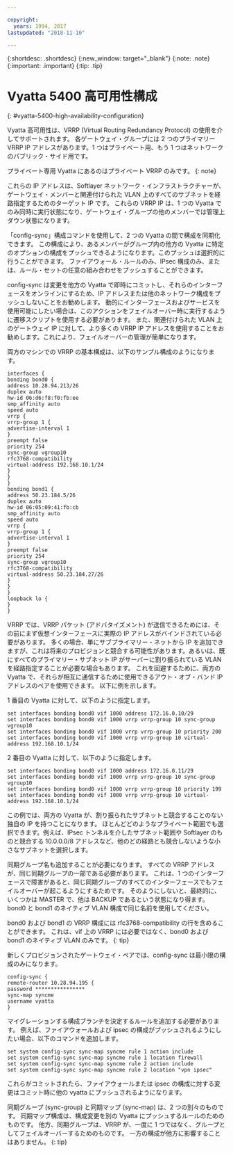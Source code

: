 ```yaml
---

copyright:
  years: 1994, 2017
lastupdated: "2018-11-10"

---
```


{:shortdesc: .shortdesc}
{:new_window: target="_blank"}
{:note: .note}
{:important: .important}
{:tip: .tip}

# Vyatta 5400 高可用性構成
{: #vyatta-5400-high-availability-configuration}

Vyatta 高可用性は、VRRP (Virtual Routing Redundancy Protocol) の使用を介してサポートされます。 各ゲートウェイ・グループには 2 つのプライマリー VRRP IP アドレスがあります。1 つはプライベート用、もう 1 つはネットワークのパブリック・サイド用です。

プライベート専用 Vyatta にあるのはプライベート VRRP のみです。
{: note}

これらの IP アドレスは、Softlayer ネットワーク・インフラストラクチャーが、ゲートウェイ・メンバーと関連付けられた VLAN 上のすべてのサブネットを経路指定するためのターゲット IP です。 これらの VRRP IP は、1 つの Vyatta でのみ同時に実行状態になり、ゲートウェイ・グループの他のメンバーでは管理上ダウン状態になります。

「config-sync」構成コマンドを使用して、2 つの Vyatta の間で構成を同期化できます。 この構成により、あるメンバーがグループ内の他方の Vyatta に特定のオプションの構成をプッシュできるようになります。このプッシュは選択的に行うことができます。 ファイアウォール・ルールのみ、IPsec 構成のみ、または、ルール・セットの任意の組み合わせをプッシュすることができます。

config-sync は変更を他方の Vyatta で即時にコミットし、それらのインターフェースをオンラインにするため、IP アドレスまたは他のネットワーク構成をプッシュしないことをお勧めします。 動的にインターフェースおよびサービスを使用可能にしたい場合は、このアクションをフェイルオーバー時に実行するように遷移スクリプトを使用する必要があります。 また、関連付けられた VLAN 上のゲートウェイ IP に対して、より多くの VRRP IP アドレスを使用することをお勧めします。これにより、フェイルオーバーの管理が簡単になります。

両方のマシンでの VRRP の基本構成は、以下のサンプル構成のようになります。

    interfaces {
    bonding bond0 {
    address 10.28.94.213/26
    duplex auto
    hw-id 06:d6:f8:f0:fb:ee
    smp_affinity auto
    speed auto
    vrrp {
    vrrp-group 1 {
    advertise-interval 1
    }
    preempt false
    priority 254
    sync-group vgroup10
    rfc3768-compatibility
    virtual-address 192.168.10.1/24
    }
    }
    }
    bonding bond1 {
    address 50.23.184.5/26
    duplex auto
    hw-id 06:05:09:41:fb:cb
    smp_affinity auto
    speed auto
    vrrp {
    vrrp-group 1 {
    advertise-interval 1
    }
    preempt false
    priority 254
    sync-group vgroup10
    rfc3768-compatibility
    virtual-address 50.23.184.27/26
    }
    }
    }
    loopback lo {
    }
    }

VRRP では、VRRP パケット (アドバタイズメント) が送信できるためには、その前にまず仮想インターフェースに実際の IP アドレスがバインドされている必要があります。 多くの場合、単にサブプライマリー・ネットから IP を追加できますが、これは将来のプロビジョンと競合する可能性があります。あるいは、既にすべてのプライマリー・サブネット IP がサーバーに割り振られている VLAN を経路指定することが必要な場合もあります。 これを回避するために、両方の Vyatta で、それらが相互に通信するために使用できるアウト・オブ・バンド IP アドレスのペアを使用できます。 以下に例を示します。

1 番目の Vyatta に対して、以下のように指定します。

    set interfaces bonding bond0 vif 1000 address 172.16.0.10/29
    set interfaces bonding bond0 vif 1000 vrrp vrrp-group 10 sync-group vgroup10
    set interfaces bonding bond0 vif 1000 vrrp vrrp-group 10 priority 200
    set interfaces bonding bond0 vif 1000 vrrp vrrp-group 10 virtual-address 192.168.10.1/24

2 番目の Vyatta に対して、以下のように指定します。

    set interfaces bonding bond0 vif 1000 address 172.16.0.11/29
    set interfaces bonding bond0 vif 1000 vrrp vrrp-group 10 sync-group vgroup10
    set interfaces bonding bond0 vif 1000 vrrp vrrp-group 10 priority 199
    set interfaces bonding bond0 vif 1000 vrrp vrrp-group 10 virtual-address 192.168.10.1/24

この例では、両方の Vyatta が、割り振られたサブネットと競合することのない独自の IP を持つことになります。 ほとんどどのようなプライベート範囲でも選択できます。例えば、IPsec トンネルを介したサブネット範囲や Softlayer のものと競合する 10.0.0.0/8 アドレスなど、他のどの経路とも競合しないような小さなサブネットを選択します。

同期グループ名も追加することが必要になります。 すべての VRRP アドレスが、同じ同期グループの一部である必要があります。 これは、1 つのインターフェースで障害があると、同じ同期グループのすべてのインターフェースでもフェイルオーバーが起こるようにするためです。 そのようにしないと、最終的に、いくつかは MASTER で、他は BACKUP であるという状態になり得ます。 bond0 と bond1 のネイティブ VLAN 構成で同じ名前を使用してください。

bond0 および bond1 の VRRP 構成には rfc3768-compatibility の行を含めることができます。 これは、vif 上の VRRP には必要ではなく、bond0 および bond1 のネイティブ VLAN のみです。
{: tip}

新しくプロビジョンされたゲートウェイ・ペアでは、config-sync は最小限の構成のみになります。


    config-sync {
    remote-router 10.28.94.195 {
    password ****************
    sync-map syncme
    username vyatta
    }

マイグレーションする構成ブランチを決定するルールを追加する必要があります。 例えば、ファイアウォールおよび ipsec の構成がプッシュされるようにしたい場合、以下のコマンドを追加します。


    set system config-sync sync-map syncme rule 1 action include
    set system config-sync sync-map syncme rule 1 location firewall
    set system config-sync sync-map syncme rule 2 action include
    set system config-sync sync-map syncme rule 2 location "vpn ipsec"

これらがコミットされたら、ファイアウォールまたは ipsec の構成に対する変更はコミット時に他の vyatta にプッシュされるようになります。

同期グループ (sync-group) と同期マップ (sync-map) は、2 つの別々のものです。 同期マップ構成は、構成変更を別の Vyatta にプッシュするルールのためのものです。 他方、同期グループは、VRRP が、一度に 1 つではなく、グループとしてフェイルオーバーするためのものです。 一方の構成が他方に影響することはありません。
{: tip}
